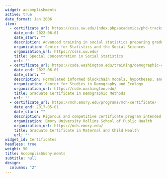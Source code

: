 ```yaml
---
widget: accomplishments
active: true
date_format: Jan 2006
item:
  - certificate_url: https://csss.uw.edu/index.php/academics/phd-tracks
    date_end: 2022-06-01
    date_start: ""
    description: Advanced training in social statistics preparing graduate students for independent research and teaching careers in quantitative social sciences
    organization: Center for Statistics and the Social Sciences
    organization_url: https://csss.uw.edu/
    title: Special Concentration in Social Statistics
    url: ""
  - certificate_url: https://csde.washington.edu/training/demographic-certificate/
    date_end: 2022-06-01
    date_start: ""
    description: Formulated informed blockchain models, hypotheses, and use cases.
    organization: Center for Studies in Demography and Ecology 
    organization_url: https://csde.washington.edu/
    title: Graduate Certificate in Demographic Methods
    url: ""
  - certificate_url: https://mch.emory.edu/programs/mch-certificate/
    date_end: 2017-05-01
    date_start: ""
    description: Rigorous and competitive certificate program intended for students who are committed to the development and promotion of the Maternal and Child Health (MCH) field
    organization: Emory University Rollins School of Public Health
    organization_url: https://mch.emory.edu/
    title: Graduate Certificate in Maternal and Child Health
    url: ""
widget_id: Certificates
headless: true
weight: 50
title: Accomplish&shy;ments
subtitle: null
design:
  columns: "2"
---
```

